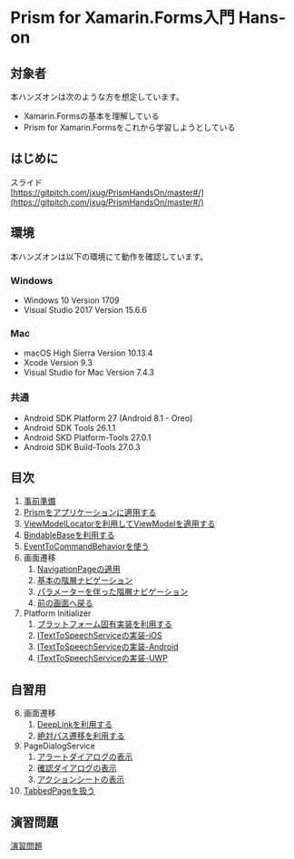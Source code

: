 # Prism for Xamarin.Forms入門 Hans-on

## 対象者

本ハンズオンは次のような方を想定しています。

* Xamarin.Formsの基本を理解している  
* Prism for Xamarin.Formsをこれから学習しようとしている  

## はじめに  

スライド  
[https://gitpitch.com/jxug/PrismHandsOn/master#/](https://gitpitch.com/jxug/PrismHandsOn/master#/)

## 環境  

本ハンズオンは以下の環境にて動作を確認しています。

### Windows

* Windows 10 Version 1709  
* Visual Studio 2017 Version 15.6.6

### Mac

* macOS High Sierra Version 10.13.4  
* Xcode Version 9.3  
* Visual Studio for Mac Version 7.4.3  

### 共通  

* Android SDK Platform 27 (Android 8.1 - Oreo)  
* Android SDK Tools 26.1.1  
* Android SKD Platform-Tools 27.0.1  
* Android SDK Build-Tools 27.0.3  

## 目次

1. [事前準備](textbook/01-事前準備.md)  
2. [Prismをアプリケーションに適用する](textbook/02-Prismをアプリケーションに適用する.md)
3. [ViewModelLocatorを利用してViewModelを適用する](textbook/03-ViewModelLocatorを利用してViewModelを適用する.md)
4. [BindableBaseを利用する](textbook/04-BindableBaseを利用する.md)  
5. [EventToCommandBehaviorを使う](textbook/05-EventToCommandBehaviorを使う.md)
6. 画面遷移
    1. [NavigationPageの適用](textbook/06-01-NavigationPageの適用.md)  
    2. [基本の階層ナビゲーション](textbook/06-02-基本の階層ナビゲーション.md)  
    3. [パラメーターを伴った階層ナビゲーション](textbook/06-03-パラメーターを伴った階層ナビゲーション.md)  
    4. [前の画面へ戻る](textbook/06-04-前の画面へ戻る.md)  
7. Platform Initializer  
    1. [プラットフォーム固有実装を利用する](textbook/07-01-01-プラットフォーム固有実装を利用する.md)
    2. [ITextToSpeechServiceの実装-iOS](textbook/07-01-02-ITextToSpeechServiceの実装-iOS.md)
    3. [ITextToSpeechServiceの実装-Android](textbook/07-01-03-ITextToSpeechServiceの実装-Android.md)  
    4. [ITextToSpeechServiceの実装-UWP](textbook/07-01-04-ITextToSpeechServiceの実装-UWP.md)

## 自習用

8. 画面遷移  
    1. [DeepLinkを利用する](textbook/08-01-DeepLinkを利用する.md)  
    2. [絶対パス遷移を利用する](textbook/08-02-絶対パス遷移を利用する.md)
9. PageDialogService
    1. [アラートダイアログの表示](textbook/09-01-アラートダイアログの表示.md)
    2. [確認ダイアログの表示](textbook/09-02-確認ダイアログの表示.md)  
    3. [アクションシートの表示](textbook/09-03-アクションシートの表示.md)  
10. [TabbedPageを扱う](textbook/10-TabbedPageを扱う.md)

## 演習問題

[演習問題](textbook/90.演習問題.md)